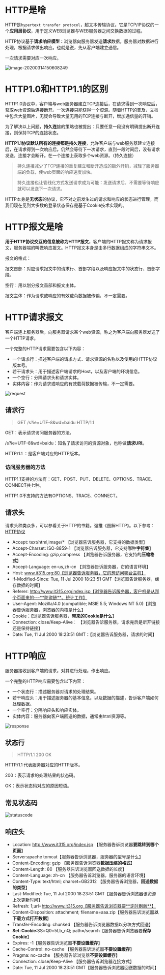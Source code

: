 # HTTP是啥

HTTP是`hypertext transfer protocol`，超文本传输协议，它是TCP/IP协议的一个**应用层协议**，用于定义WEB浏览器与WEB服务器之间交换数据的过程。

HTTP协议基于**请求响应模型**：浏览器向服务器发送**请求**数据，服务器对数据进行处理，根据请求做出响应。也就是说，先从客户端建立通信。

一次请求需要对应一次响应。

![image-20200314150608249](C:\Users\13327\AppData\Roaming\Typora\typora-user-images\image-20200314150608249.png)

# HTTP1.0和HTTP1.1的区别

HTTP1.0协议中，客户端与web服务器建立TCP连接后，在请求得到一次响应后，获取web资源后连接断开。一次连接只能获得一个资源。随着HTTP的普及，文档中包含大量图片，无疑会导致大量无用的TCP连接与断开，增加通信量的开销。

为了解决以上问题，**持久连**接的策略也被提出：只要任意一段没有明确提出断开连接，则保持TCP的连接状态。

**HTTP1.1协议默认所有的连接都是持久连接**，允许客户端与web服务器建立连接后，在请求得到一次响应后，仍然会等待下一次请求，直到一段时间后，没有请求发送，连接才会断开。在一个连接上获取多个web资源。（持久连接）

> 持久连接减少了TCP连接的重复建立和断开造成的额外开销，减轻了服务器端的负载，使web页面的响应速度加快。
>
> 持久连接也让管线化方式发送请求成为可能：发送请求后，不需要等待响应就可以发送下一次请求。

HTTP本身是**无状态**的协议，它不对之前发生过的请求和响应的状态进行管理，而我们现在见到大多数的登录状态保存是基于Cookie技术实现的。

# HTTP报文是啥

**用于HTTP协议交互的信息被称为HTTP报文**，客户端的HTTP报文称为请求报文，服务器端的叫做响应报文。HTTP报文本身是由多行数据组成的字符串文本。

报文的格式：

报文首部：对应请求报文中的请求行、首部字段以及响应报文中的状态行、首部字段。

空行：用以划分报文首部和报文主体。

报文主体：作为请求或响应的有效载荷数据被传输，不一定需要。

# HTTP请求报文

客户端连上服务器后，向服务器请求某个web资源，称之为客户端向服务器发送了一个HTTP请求。

一个完整的HTTP请求需要包含以下内容：

- 一个请求行：描述客户端的请求方式、请求资源的名称以及使用的HTTP协议版本号。
- 若干请求头：用于描述客户端请求的Host，以及客户端的环境信息。
- 一个空行：分隔请求头和请求实体。
- 实体内容：作为请求或响应的有效载荷数据被传输，不一定需要。

![request](E:\1myblog\JavaBlog\JavaBlog\tomcat_servlet\pic\request.png)

## 请求行

> GET /s?ie=UTF-8&wd=baidu HTTP/1.1

GET：表示请求访问服务器的方法。

/s?ie=UTF-8&wd=baidu：知名了请求访问的资源对象，也称做**请求URI**。

HTTP/1.1 ：是客户端对应的HTTP版本。

### 访问服务器的方法

HTTP1.1支持的方法有：GET、POST、PUT、DELETE、OPTIONS、TRACE、CONNECT共七种。

HTTP1.0不支持的方法有OPTIONS、TRACE、CONNECT。

## 请求头

请求头种类众多，可以参看关于HTTP的书籍，强推《图解HTTP》。以下参考：[HTTP协议](https://mp.weixin.qq.com/s?__biz=MzI4Njg5MDA5NA==&mid=2247484755&idx=3&sn=109e71815ba6474a1e0f5120ab7e0d10&chksm=ebd74452dca0cd449e12c3bd6b8bb59b917f2c26c2e028c80e416e9eef2e9badf76a3f33e3ee###rd)

- Accept: text/html,image/* 【浏览器告诉服务器，它支持的数据类型】
- Accept-Charset: ISO-8859-1 【浏览器告诉服务器，它支持哪种**字符集**】
- Accept-Encoding: gzip,compress 【浏览器告诉服务器，它支持的**压缩格式**】
- Accept-Language: en-us,zh-cn 【浏览器告诉服务器，它的语言环境】
- Host: www.it315.org:80【浏览器告诉服务器，它的想访问哪台主机】
- If-Modified-Since: Tue, 11 Jul 2000 18:23:51 GMT【浏览器告诉服务器，缓存数据的时间】
- Referer: http://www.it315.org/index.jsp【浏览器告诉服务器，客户机是从那个页面来的---**防盗链**、统计工作】
- User-Agent: Mozilla/4.0 (compatible; MSIE 5.5; Windows NT 5.0)【浏览器告诉服务器，浏览器的内核是什么】
- Cookie：【浏览器告诉服务器，**带来的Cookie是什么**】
- Connection: close/Keep-Alive： 【浏览器告诉服务器，请求完后是断开链接还是保持链接】
- Date: Tue, 11 Jul 2000 18:23:51 GMT：【浏览器告诉服务器，请求的时间】

# HTTP响应

服务器接收到客户端的请求，对其进行处理，作出响应。

一个完整的HTTP响应需要包含以下内容：

- 一个状态行：描述服务器对请求的处理结果。
- 若干响应头：用于描述服务器的基本信息，以及数据的描述，告诉客户端如何处理数据。
- 一个空行：分隔响应头和响应实体。
- 实体内容：服务器向客户端回送的数据，通常由html资源等。

![response](E:\1myblog\JavaBlog\JavaBlog\tomcat_servlet\pic\response.png)

## 状态行

> HTTP/1.1 200 OK

HTTP/1.1 代表服务器对应的HTTP版本。

200：表示请求的处理结果的状态码。

OK：表示状态码对应的原因短语。

## 常见状态码

![statuscode](E:\1myblog\JavaBlog\JavaBlog\tomcat_servlet\pic\statuscode.png)

## 响应头

- Location: http://www.it315.org/index.jsp 【服务器告诉浏览器**要跳转到哪个页面**】
- Server:apache tomcat【服务器告诉浏览器，服务器的型号是什么】
- Content-Encoding: gzip 【服务器告诉浏览器**数据压缩的格式**】
- Content-Length: 80 【服务器告诉浏览器回送数据的长度】
- Content-Language: zh-cn 【服务器告诉浏览器，服务器的语言环境】
- Content-Type: text/html; charset=GB2312 【服务器告诉浏览器，**回送数据的类型**】
- Last-Modified: Tue, 11 Jul 2000 18:23:51 GMT【服务器告诉浏览器该资源上次更新时间】
- Refresh: 1;url=http://www.it315.org【服务器告诉浏览器要**定时刷新**】
- Content-Disposition: attachment; filename=aaa.zip【服务器告诉浏览器**以下载方式打开数据**】
- Transfer-Encoding: chunked 【服务器告诉浏览器数据以分块方式回送】
- **Set-Cookie**:SS=Q0=5Lb_nQ; path=/search【服务器告诉浏览器要**保存Cookie**】
- Expires: -1【服务器告诉浏览器**不要设置缓存**】
- Cache-Control: no-cache 【服务器告诉浏览器**不要设置缓存**】
- Pragma: no-cache 【服务器告诉浏览器**不要设置缓存**】
- Connection: close/Keep-Alive 【服务器告诉浏览器连接方式】
- Date: Tue, 11 Jul 2000 18:23:51 GMT【服务器告诉浏览器回送数据的时间】